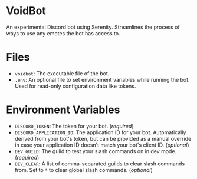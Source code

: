 # VoidBot

An experimental Discord bot using Serenity. Streamlines the process of ways to use any emotes the bot has access to.

# Files

- `voidbot`: The executable file of the bot.
- `.env`: An optional file to set environment variables while running the bot. Used for read-only configuration data like tokens.

# Environment Variables

- `DISCORD_TOKEN`: The token for your bot. (_required_)
- `DISCORD_APPLICATION_ID`: The application ID for your bot. Automatically derived from your bot's token, but can be provided as a manual override in case your application ID doesn't match your bot's client ID. (_optional_)
- `DEV_GUILD`: The guild to test your slash commands on in dev mode. (_required_)
- `DEV_CLEAR`: A list of comma-separated guilds to clear slash commands from. Set to `*` to clear global slash commands. (_optional_)
